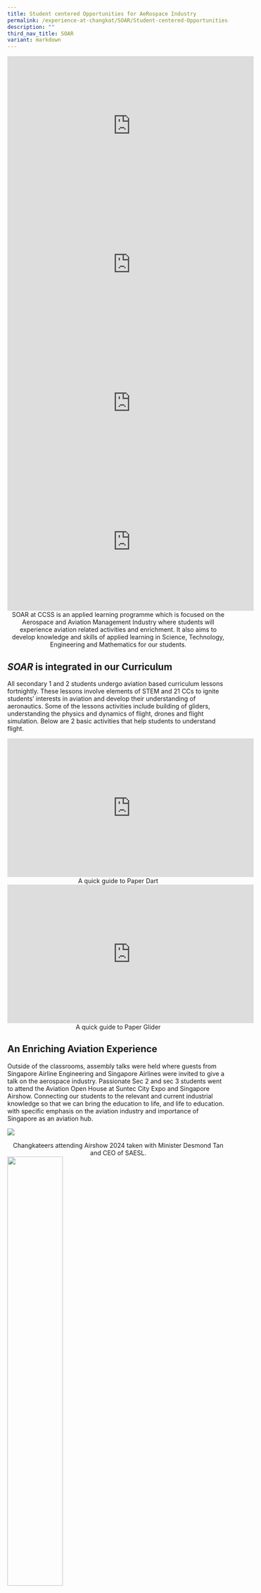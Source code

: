 ```yaml
---
title: Student centered Opportunities for AeRospace Industry
permalink: /experience-at-changkat/SOAR/Student-centered-Opportunities-for-AeRospace-Industry/
description: ""
third_nav_title: SOAR
variant: markdown
---
```

<center><iframe width="560" height="315" src="https://www.youtube.com/embed/-juulEaFrbs" title="YouTube video player" frameborder="0" allow="accelerometer; autoplay; clipboard-write; encrypted-media; gyroscope; picture-in-picture" allowfullscreen=""></iframe></center>

<center><iframe width="560" height="315" src="https://www.youtube.com/embed/m4SlXeXI260" title="YouTube video player" frameborder="0" allow="accelerometer; autoplay; clipboard-write; encrypted-media; gyroscope; picture-in-picture" allowfullscreen=""></iframe></center>

<center><iframe width="560" height="315" src="https://www.youtube.com/embed/ZSVVxGb5gZ0" title="YouTube video player" frameborder="0" allow="accelerometer; autoplay; clipboard-write; encrypted-media; gyroscope; picture-in-picture" allowfullscreen=""></iframe></center>

<center><iframe width="560" height="315" src="https://www.youtube.com/embed/PjF0Fsnbbhw" title="YouTube video player" frameborder="0" allow="accelerometer; autoplay; clipboard-write; encrypted-media; gyroscope; picture-in-picture" allowfullscreen=""></iframe></center>

<center>SOAR&nbsp;at CCSS is an applied learning programme which is focused on the Aerospace and Aviation Management Industry where students will experience aviation related activities and enrichment. It also aims to develop knowledge and skills of applied learning in Science, Technology, Engineering and Mathematics for our students.</center>

**_SOAR_**&nbsp;**is integrated in our Curriculum**
----------------------------------------------

All secondary 1 and 2 students undergo aviation based curriculum lessons fortnightly. These lessons involve elements of STEM and 21 CCs to ignite students’ interests in aviation and develop their understanding of aeronautics. Some of the lessons activities include building of gliders, understanding the physics and dynamics of flight, drones and flight simulation. Below are 2 basic activities that help students to understand flight.

<center><iframe width="560" height="315" src="https://www.youtube.com/embed/cK6dDTWCW58" title="YouTube video player" frameborder="0" allow="accelerometer; autoplay; clipboard-write; encrypted-media; gyroscope; picture-in-picture" allowfullscreen=""></iframe></center>

<center>A quick guide to Paper Dart</center>

<center><iframe width="560" height="315" src="https://www.youtube.com/embed/phWhg8703DI" title="YouTube video player" frameborder="0" allow="accelerometer; autoplay; clipboard-write; encrypted-media; gyroscope; picture-in-picture" allowfullscreen=""></iframe></center>

<center>A quick guide to Paper Glider</center>

**An Enriching Aviation Experience**
------------------------------------

Outside of the classrooms, assembly talks were held where guests from Singapore Airline Engineering and Singapore Airlines were invited to give a talk on the aerospace industry. Passionate Sec 2 and sec 3 students went to attend the Aviation Open House at Suntec City Expo and Singapore Airshow. Connecting our students to the relevant and current industrial knowledge so that we can bring the education to life, and life to education. with specific emphasis on the aviation industry and importance of Singapore as an aviation hub.

![](/images/DSA/ALP3.jpg)
<center>Changkateers attending Airshow 2024 taken with Minister Desmond Tan and CEO of SAESL.</center>

<img src="/images/Experience-1.jpeg" style="width:50%">
<center>Assembly talk by SIA engineering Senior Vice president Mr Ivan Neo and SIA pilot Mr Shaun Neo</center>

<img src="/images/Experience-2-300x225.jpeg" style="width:50%">
<center>Students visiting aviation open house</center>

Enriching the students further, students were selected and trained to take part in external competitions. For example, in the Aerochallenge at Ngee Ann Polytechnic,Â&nbsp;our secondary three Physics students, visited Temasek Polytechnic and ITE for their aerospace/aviation based enrichment workshop to learn more aviation related skills such as the designing of aircrafts.



**Strong Partnerships with the Aviation Industries**
----------------------------------------------------

To have a more holistic programme, SOAR have partnerships with institute of higher learning such as Singapore Polytechnic, Temasek Polytechnic, Republic Polytechnic and ITE. SOAR is also fortunate to have partners in the Aviation Industries such as CAAS, SIA EC and Rolls Royce. Visits to our partners such as Rolls Royce adds value to learning more about the aviation industries for both staff and students. On the annual STEM ALP day, our school collaborated with STEM professionals from Rolls Royce and carried out Pet rocket and autonomous vehicles activities.

![](/images/DSA/ALP1.jpg)
<center>STEM professionals from Rolls-Royce on STEM-ALP Day 2023</center>

<img src="/images/DSA/ALP2.jpg" style="width:50%">
<br>

<img src="/images/Exprience-5-300x224.jpeg" style="width:50%">
<center>Learning Journey to Rolls-Royce</center>

<center><iframe width="560" height="315" src="https://www.youtube.com/embed/U9SgAXMNVbc" title="YouTube video player" frameborder="0" allow="accelerometer; autoplay; clipboard-write; encrypted-media; gyroscope; picture-in-picture" allowfullscreen=""></iframe></center>

<center>Our Changkateer conducting a reverse interview with Rolls-Royce Aerospace during The Singapore Airshow</center>

**Facilities to match the Aviation Experience**
-----------------------------------------------

Infrastructure was upgraded to match the demands of a unique Aviation Experience. Our school open our first ever ICT integrated ALP room to facilitate collaborative learning and develop 21 ccs in our students during the STEM based lessons.

<img src="/images/Experience-6-300x224.jpeg" style="width:50%;float:left"><img src="/images/Experience-7-300x225.jpeg" style="width:50%">
<center>STEM based lessons at new ALP room</center>

There is also a new aviation career corner.&nbsp; Changkateers are able to learn more about the possible careers in Aviation and have a good idea and information on the courses they need to pursue for their next phase of their education pathway.

**Aviation @ CCSS**
-------------------

A picture speaks a thousand words. Click&nbsp;[here](/experience-at-changkat/SOAR/Aviation-at-CCSS)&nbsp;to see more about the activities, learning journeys and rich learning experience that take place through out the year.



**Join us on this exciting Aviation Journey**
---------------------------------------------

Primary 6 students who are interested to join us can now secure a place in CCSS through the Direct School Admission-Secondary Exercise. For more info,&nbsp;[click here](/experience-at-changkat/Direct-School-Admission/ALP).